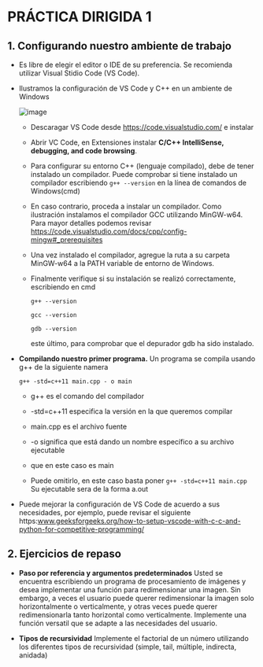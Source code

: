# PRÁCTICA DIRIGIDA 1

## 1. Configurando nuestro ambiente de trabajo 
  * Es libre de elegir el editor o IDE de su preferencia. Se recomienda utilizar Visual Stidio Code (VS Code).
  
  * Ilustramos la configuración de VS Code y C++ en un ambiente de Windows

    ![image](https://github.com/FPCCuni/FP-CC112/assets/164098903/e3b9c881-37d4-41c9-8de1-adddfbddc9bf)

    - Descaragar VS Code desde https://code.visualstudio.com/ e instalar
   
    - Abrir VC Code, en Extensiones instalar **C/C++ IntelliSense, debugging, and code browsing**.
   
    - Para configurar su entorno C++ (lenguaje compilado), debe de tener instalado un compilador. Puede
      comprobar si tiene instalado un compilador escribiendo ``g++ --version`` en la línea de comandos de Windows(cmd)
      
    - En caso contrario, proceda a instalar un compilador. Como ilustración instalamos el compilador
      GCC utilizando MinGW-w64. Para mayor detalles podemos revisar https://code.visualstudio.com/docs/cpp/config-mingw#_prerequisites

    - Una vez instalado el compilador, agregue la ruta a su carpeta MinGW-w64 a la PATH variable de entorno de Windows.
   
    - Finalmente verifique si su instalación se realizó correctamente, escribiendo en cmd
      
      ``g++ --version``
   
      ``gcc --version``
      
      ``gdb --version``
      
      este último, para comprobar que  el depurador gdb  ha sido instalado.


* **Compilando nuestro primer programa.** Un programa  se compila usando g++ de la siguiente namera

  ``g++ -std=c++11 main.cpp - o main``
  - g++ es el comando del compilador
 
  - -std=c++11 especifica la versión en la que queremos compilar
 
  - main.cpp es el archivo fuente
 
  - -o significa que está dando un nombre específico a su archivo  ejecutable
 
  - que en este caso es main
 
  - Puede omitirlo, en este caso basta poner  ``g++ -std=c++11 main.cpp``
    Su ejecutable sera de la forma a.out

 * Puede mejorar la configuración de VS Code de acuerdo a sus necesidades, por ejemplo, puede revisar  el siguiente
https:www.geeksforgeeks.org/how-to-setup-vscode-with-c-c-and-python-for-competitive-programming/



 ## 2.  Ejercicios de repaso 

  * **Paso por referencia y argumentos predeterminados** Usted se encuentra escribiendo un programa de procesamiento de imágenes
    y desea implementar una función para redimensionar una imagen. Sin embargo, a veces el usuario puede querer redimensionar
    la imagen solo horizontalmente o verticalmente, y otras veces puede querer redimensionarla tanto horizontal como verticalmente.
    Implemente una función versatil que se adapte a las necesidades del usuario.

  * **Tipos de recursividad** Implemente el factorial de un número utilizando los diferentes tipos de recursividad (simple, tail, múltiple, indirecta, anidada) 
    

